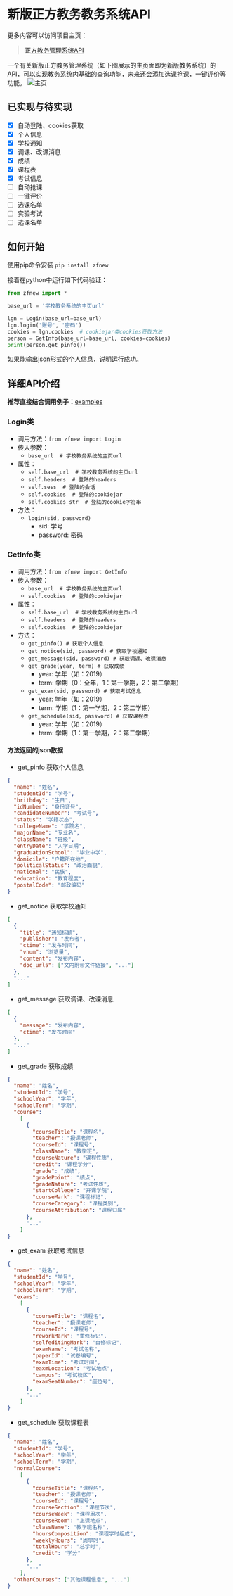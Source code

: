 # 新版正方教务教务系统API

更多内容可以访问项目主页：

> [正方教务管理系统API](https://github.com/NeroAsmarr/zfnew)

一个有关新版正方教务管理系统（如下图展示的主页面即为新版教务系统）的API，可以实现教务系统内基础的查询功能，未来还会添加选课抢课，一键评价等功能。
![主页](doc/image/main_page.png)

## 已实现与待实现
* [x] 自动登陆、cookies获取
* [x] 个人信息
* [x] 学校通知
* [x] 调课、改课消息
* [x] 成绩
* [x] 课程表
* [x] 考试信息
* [ ] 自动抢课
* [ ] 一键评价
* [ ] 选课名单
* [ ] 实验考试
* [ ] 选课名单

## 如何开始
使用pip命令安装 `pip install zfnew`

接着在python中运行如下代码验证：
```python
from zfnew import *

base_url = '学校教务系统的主页url'

lgn = Login(base_url=base_url)
lgn.login('账号', '密码')
cookies = lgn.cookies  # cookiejar类cookies获取方法
person = GetInfo(base_url=base_url, cookies=cookies)
print(person.get_pinfo())

```
如果能输出json形式的个人信息，说明运行成功。

## 详细API介绍
**推荐直接结合调用例子：**[examples]('https://github.com/NeroAsmarr/zfnew/tree/master/examples')

### Login类
- 调用方法：`from zfnew import Login`
- 传入参数：
    - `base_url  # 学校教务系统的主页url`
- 属性：
    - `self.base_url  # 学校教务系统的主页url`
    - `self.headers  # 登陆的headers` 
    - `self.sess  # 登陆的会话`
    - `self.cookies  # 登陆的cookiejar`
    - `self.cookies_str  # 登陆的cookie字符串`
- 方法：
    - `login(sid, password)`
        - sid: 学号
        - password: 密码

### GetInfo类
- 调用方法：`from zfnew import GetInfo`
- 传入参数：
    - `base_url  # 学校教务系统的主页url`
    - `self.cookies  # 登陆的cookiejar`
- 属性：
    - `self.base_url  # 学校教务系统的主页url`
    - `self.headers  # 登陆的headers` 
    - `self.cookies  # 登陆的cookiejar`
- 方法：
    - `get_pinfo() # 获取个人信息`
    - `get_notice(sid, password) # 获取学校通知`
    - `get_message(sid, password) # 获取调课、改课消息`
    - `get_grade(year, term) # 获取成绩`
        - year: 学年（如：2019）
        - term: 学期（0：全年，1：第一学期，2：第二学期）
    - `get_exam(sid, password) # 获取考试信息`
        - year: 学年（如：2019）
        - term: 学期（1：第一学期，2：第二学期）
    - `get_schedule(sid, password) # 获取课程表`
        - year: 学年（如：2019）
        - term: 学期（1：第一学期，2：第二学期）

#### 方法返回的json数据
- get_pinfo 获取个人信息
```json
{
  "name": "姓名",
  "studentId": "学号",
  "brithday": "生日",
  "idNumber": "身份证号",
  "candidateNumber": "考试号",
  "status": "学籍状态",
  "collegeName": "学院名",
  "majorName": "专业名",
  "className": "班级",
  "entryDate": "入学日期",
  "graduationSchool": "毕业中学",
  "domicile": "户籍所在地",
  "politicalStatus": "政治面貌",
  "national": "民族",
  "education": "教育程度",
  "postalCode": "邮政编码"
}
```
- get_notice 获取学校通知
```json
[
  {
    "title": "通知标题",
    "publisher": "发布者",
    "ctime": "发布时间",
    "vnum": "浏览量",
    "content": "发布内容",
    "doc_urls": ["文内附带文件链接", "..."]
  }, 
  "..."
]
```
- get_message 获取调课、改课消息
```json
[
  {
    "message": "发布内容",
    "ctime": "发布时间"
  },
  "..."
]
```
- get_grade 获取成绩
```json
{
  "name": "姓名",
  "studentId": "学号",
  "schoolYear": "学年",
  "schoolTerm": "学期",
  "course":
    [
      {
        "courseTitle": "课程名",
        "teacher": "授课老师",
        "courseId": "课程号",
        "className": "教学班",
        "courseNature": "课程性质",
        "credit": "课程学分",
        "grade": "成绩",
        "gradePoint": "绩点",
        "gradeNature": "考试性质",
        "startCollege": "开课学院",
        "courseMark": "课程标记",
        "courseCategory": "课程类别",
        "courseAttribution": "课程归属"
      },
      "..."
    ]
}
```
- get_exam 获取考试信息
```json
{
  "name": "姓名",
  "studentId": "学号",
  "schoolYear": "学年",
  "schoolTerm": "学期",
  "exams":
    [
      {
        "courseTitle": "课程名",
        "teacher": "授课老师",
        "courseId": "课程号",
        "reworkMark": "重修标记",
        "selfeditingMark": "自修标记",
        "examName": "考试名称",
        "paperId": "试卷编号",
        "examTime": "考试时间",
        "eaxmLocation": "考试地点",
        "campus": "考试校区",
        "examSeatNumber": "座位号",
      },
      "..."
    ]
}
```
- get_schedule 获取课程表
```json
{
  "name": "姓名",
  "studentId": "学号",
  "schoolYear": "学年",
  "schoolTerm": "学期",
  "normalCourse":
    [
      {
        "courseTitle": "课程名",
        "teacher": "授课老师",
        "courseId": "课程号",
        "courseSection": "课程节次",
        "courseWeek": "课程周次",
        "courseRoom": "上课地点",
        "className": "教学班名称",
        "hoursComposition": "课程学时组成",
        "weeklyHours": "周学时",
        "totalHours": "总学时",
        "credit": "学分"
      },
      "..."
    ],
  "otherCourses": ["其他课程信息", "..."]
}
```